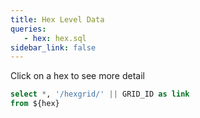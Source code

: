 ```yaml
---
title: Hex Level Data
queries:
   - hex: hex.sql
sidebar_link: false
---
```


Click on a hex to see more detail


```sql hex_with_link
select *, '/hexgrid/' || GRID_ID as link
from ${hex}
```

<DataTable data={hex_with_link} link=link rows=all/>